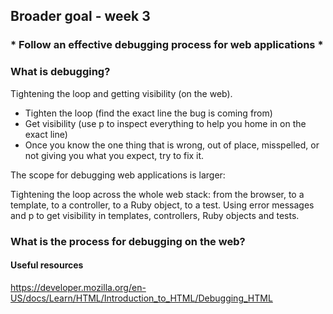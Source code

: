 ## Broader goal - week 3
### * Follow an effective debugging process for web applications *

### What is debugging?
Tightening the loop and getting visibility (on the web).

  - Tighten the loop (find the exact line the bug is coming from)
  - Get visibility (use p to inspect everything to help you home in on the exact line)
  - Once you know the one thing that is wrong, out of place, misspelled, or not giving you what you expect, try to fix it.

The scope for debugging web applications is larger: 

Tightening the loop across the whole web stack: from the browser, to a template, to a controller, to a Ruby object, to a test.
Using error messages and p to get visibility in templates, controllers, Ruby objects and tests.

### What is the process for debugging on the web?



#### Useful resources
https://developer.mozilla.org/en-US/docs/Learn/HTML/Introduction_to_HTML/Debugging_HTML
